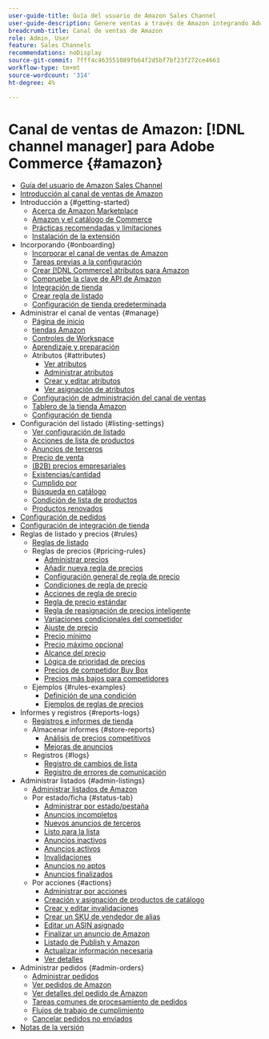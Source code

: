 ```yaml
---
user-guide-title: Guía del usuario de Amazon Sales Channel
user-guide-description: Genere ventas a través de Amazon integrando Adobe Commerce o Magento Open Source con su cuenta de  [!DNL Amazon Seller Central] .
breadcrumb-title: Canal de ventas de Amazon
role: Admin, User
feature: Sales Channels
recommendations: noDisplay
source-git-commit: 7fff4c463551089fb64f2d5bf7bf23f272ce4663
workflow-type: tm+mt
source-wordcount: '314'
ht-degree: 4%

---
```



# Canal de ventas de Amazon: [!DNL channel manager] para Adobe Commerce {#amazon}

- [Guía del usuario de Amazon Sales Channel](guide-overview.md)
- [Introducción al canal de ventas de Amazon](overview.md)
- Introducción a {#getting-started}
   - [Acerca de Amazon Marketplace](about-amazon-marketplace.md)
   - [Amazon y el catálogo de Commerce](about-listings-and-catalog.md)
   - [Prácticas recomendadas y limitaciones](amazon-best-practices.md)
   - [Instalación de la extensión](install.md)
- Incorporando {#onboarding}
   - [Incorporar el canal de ventas de Amazon](amazon-onboarding-home.md)
   - [Tareas previas a la configuración](amazon-pre-setup-tasks.md)
   - [Crear  [!DNL Commerce] atributos para Amazon](ob-creating-magento-attributes.md)
   - [Compruebe la clave de API de Amazon](amazon-verify-api-key.md)
   - [Integración de tienda](store-integration.md)
   - [Crear regla de listado](ob-create-listing-rule.md)
   - [Configuración de tienda predeterminada](default-store-settings.md)
- Administrar el canal de ventas {#manage}
   - [Página de inicio](amazon-sales-channel-home.md)
   - [tiendas Amazon](managing-stores.md)
   - [Controles de Workspace](workspace-controls.md)
   - [Aprendizaje y preparación](learning-preparation.md)
   - Atributos {#attributes}
      - [Ver atributos](attributes-view.md)
      - [Administrar atributos](managing-attributes.md)
      - [Crear y editar atributos](creating-attributes.md)
      - [Ver asignación de atributos](amazon-matching-attributes-values.md)
   - [Configuración de administración del canal de ventas](sales-channel-settings.md)
   - [Tablero de la tienda Amazon](amazon-store-dashboard.md)
   - [Configuración de tienda](ob-store-review.md)
- Configuración del listado {#listing-settings}
   - [Ver configuración de listado](listing-settings.md)
   - [Acciones de lista de productos](product-listing-actions.md)
   - [Anuncios de terceros](third-party-listing-settings.md)
   - [Precio de venta](listing-price.md)
   - [(B2B) precios empresariales](business-pricing.md)
   - [Existencias/cantidad](stock-quantity.md)
   - [Cumplido por](fulfilled-by.md)
   - [Búsqueda en catálogo](catalog-search.md)
   - [Condición de lista de productos](product-listing-condition.md)
   - [Productos renovados](renewed-products.md)
- [Configuración de pedidos](order-settings.md)
- [Configuración de integración de tienda](store-integration-settings.md)
- Reglas de listado y precios {#rules}
   - [Reglas de listado](listing-rules.md)
   - Reglas de precios {#pricing-rules}
      - [Administrar precios](pricing-products.md)
      - [Añadir nueva regla de precios](add-pricing-rule.md)
      - [Configuración general de regla de precio](pricing-rule-general-settings.md)
      - [Condiciones de regla de precio](pricing-rule-conditions.md)
      - [Acciones de regla de precio](pricing-rule-actions.md)
      - [Regla de precio estándar](standard-price-rules.md)
      - [Regla de reasignación de precios inteligente](intelligent-repricing-rules.md)
      - [Variaciones condicionales del competidor](competitor-conditional-variances.md)
      - [Ajuste de precio](price-adjustment.md)
      - [Precio mínimo](floor-price.md)
      - [Precio máximo opcional](optional-ceiling-price.md)
      - [Alcance del precio](price-scope.md)
      - [Lógica de prioridad de precios](price-priority-logic.md)
      - [Precios de competidor Buy Box](buy-box-competitor-pricing.md)
      - [Precios más bajos para competidores](lowest-competitor-pricing.md)
   - Ejemplos {#rules-examples}
      - [Definición de una condición](ob-define-condition-example.md)
      - [Ejemplos de reglas de precios](price-rule-examples.md)
- Informes y registros {#reports-logs}
   - [Registros e informes de tienda](amazon-logs-reports.md)
   - Almacenar informes {#store-reports}
      - [Análisis de precios competitivos](competitive-price-analysis.md)
      - [Mejoras de anuncios](listing-improvements.md)
   - Registros {#logs}
      - [Registro de cambios de lista](listing-changes-log.md)
      - [Registro de errores de comunicación](communication-errors-log.md)
- Administrar listados {#admin-listings}
   - [Administrar listados de Amazon](managing-product-listings.md)
   - Por estado/ficha {#status-tab}
      - [Administrar por estado/pestaña](managing-listings-by-tab.md)
      - [Anuncios incompletos](incomplete-listings.md)
      - [Nuevos anuncios de terceros](new-third-party-listings.md)
      - [Listo para la lista](ready-to-list.md)
      - [Anuncios inactivos](inactive-listings.md)
      - [Anuncios activos](active-listings.md)
      - [Invalidaciones](overrides.md)
      - [Anuncios no aptos](ineligible-listings.md)
      - [Anuncios finalizados](ended-listings.md)
   - Por acciones {#actions}
      - [Administrar por acciones](managing-listings-by-action.md)
      - [Creación y asignación de productos de catálogo](creating-assigning-catalog-products.md)
      - [Crear y editar invalidaciones](creating-editing-overrides.md)
      - [Crear un SKU de vendedor de alias](create-alias-seller-sku.md)
      - [Editar un ASIN asignado](edit-assigned-asin.md)
      - [Finalizar un anuncio de Amazon](end-listings-manually.md)
      - [Listado de Publish y Amazon](publish-listings-manually.md)
      - [Actualizar información necesaria](amazon-manually-update-incomplete-listing.md)
      - [Ver detalles](product-listing-details.md)
- Administrar pedidos {#admin-orders}
   - [Administrar pedidos](managing-orders.md)
   - [Ver pedidos de Amazon](amazon-orders-all.md)
   - [Ver detalles del pedido de Amazon](amazon-order-details.md)
   - [Tareas comunes de procesamiento de pedidos](common-order-processing.md)
   - [Flujos de trabajo de cumplimiento](fulfillment-workflows.md)
   - [Cancelar pedidos no enviados](cancel-unshipped-order.md)
- [Notas de la versión](release-notes.md)
